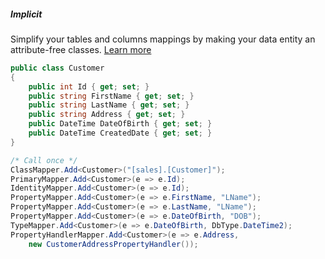<h5 class="center code-title">Implicit</h5>

Simplify your tables and columns mappings by making your data entity an attribute-free classes. [Learn more](#)

```csharp
public class Customer
{
    public int Id { get; set; }
    public string FirstName { get; set; }
    public string LastName { get; set; }
    public string Address { get; set; }
    public DateTime DateOfBirth { get; set; }
    public DateTime CreatedDate { get; set; }
}

/* Call once */
ClassMapper.Add<Customer>("[sales].[Customer]");
PrimaryMapper.Add<Customer>(e => e.Id);
IdentityMapper.Add<Customer>(e => e.Id);
PropertyMapper.Add<Customer>(e => e.FirstName, "LName");
PropertyMapper.Add<Customer>(e => e.LastName, "LName");
PropertyMapper.Add<Customer>(e => e.DateOfBirth, "DOB");
TypeMapper.Add<Customer>(e => e.DateOfBirth, DbType.DateTime2);
PropertyHandlerMapper.Add<Customer>(e => e.Address,
    new CustomerAddressPropertyHandler());
```